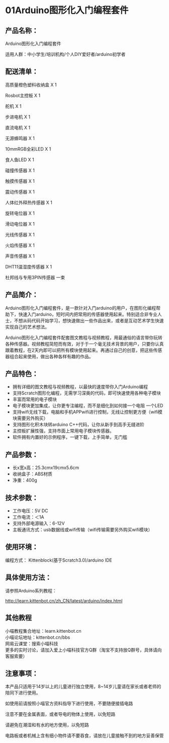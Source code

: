 # 01Arduino图形化入门编程套件   
## 产品名称：   
Arduino图形化入门编程套件   

适用人群：中小学生/培训机构/个人DIY爱好者/arduino初学者   

## 配送清单：   
高质量橙色塑料收纳盒 X 1   

Rosbot主控板 X 1   

舵机 X 1   

步进电机 X 1   

直流电机 X 1   

无源蜂鸣器 X 1   

10mmRGB全彩LED X 1   

食人鱼LED X 1   

碰撞传感器 X 1   

触摸传感器 X 1   

震动传感器 X 1   

人体红外释热传感器 X 1   

旋转电位器 X 1   

滑动电位器 X 1   

光线传感器 X 1   

火焰传感器 X 1   

声音传感器 X 1   

DHT11温湿度传感器 X 1   

杜邦线与专用3PIN传感器 一束

## 产品简介：   
Arduino图形化入门编程套件，是一款针对入门arduino的用户，在图形化编程帮助下，快速入门arduino，短时间内把常用的传感器使用起来。特别适合非专业人士，不想从码代码开始学习，想快速做出一些作品出来，或者是互动艺术学生快速实现自己的艺术想法。   

Arduino图形化入门编程套件配套图文教程与视频教程，用最通俗的语言带你玩转各种传感器。视频教程简短而有效，对于于一个毫无技术背景的用户，只要你认真跟着教程，在2天内即可以把所有模块使用起来。再通过自己的创意，把这些传感器组合起来使用，做出各种各样有趣的作品。

## 产品特色：   
- 拥有详细的图文教程与视频教程，以最快的速度带你入门Arduino编程   
- 支持Scratch图形化编程，无需学习深奥的代码，即可快速使用各种电子模块   
- 丰富而常用的电子模块  
- 电子模块更加集成，让你更专注编程，而不是细化到如何接一个电阻 一个LED
- 支持wifi无线下载，电脑和手机APPwifi进行控制，无线让控制更方便（wifi模块需要另外购买）   
- 支持图形化积木块转arduino C++代码，让你从新手到高手无缝进阶   
- 主控板扩展性强，支持市面上常用电子模块传感器。   
- 软件拥有内置好的示例程序，一键下载，上手简单，无门槛   

## 产品参数：   
- 长x宽x高：25.3cmx19cmx5.6cm   
- 收纳盒子：ABS材质   
- 净重：400g   

## 技术参数：   
- 工作电压：5V DC   
- 工作电流：＜1A   
- 支持外部电源输入：6-12V
- 主板通讯方式：usb数据线或wifi传输（wifi传输需要另外购买wifi模块）   


## 使用环境：
编程方式：
Kittenblock(基于Scratch3.0)/arduino IDE   


## 具体使用方法：
请参照Arduino系列教程：   

http://learn.kittenbot.cn/zh_CN/latest/arduino/index.html


## 其他教程   
小喵教程集合地址：learn.kittenbot.cn   
小喵论坛地址：kittenbot.cn/bbs   
网易云课堂：搜索小喵科技   
更多的实时讨论，请加入爱上小喵科技官方Q群（淘宝不支持放Q群号，具体请向客服索要）   

## 注意事项：   

本产品只适用于14岁以上的儿童进行独立使用，8~14岁儿童请在家长或者老师的陪同下进行使用。   

如使用前请按照小喵官方资料指导下进行使用，不要随便接插电路   

注意不要在金属表面，或者导电的物体上使用，以免短路   

请避免在潮湿和有水的地方使用，以免短路   

电路板或者机械上含有细小物件请不要吞食，请放在儿童接触不到的地方妥善保管   

